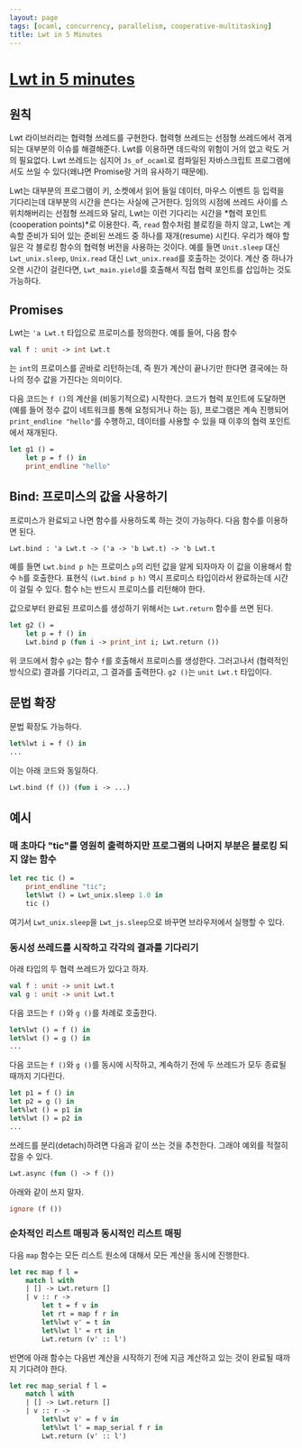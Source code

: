 ```yaml
---
layout: page
tags: [ocaml, concurrency, parallelism, cooperative-multitasking]
title: Lwt in 5 Minutes
---
```


# [Lwt in 5 minutes](https://ocsigen.org/tuto/latest/manual/lwt)


## 원칙
 Lwt 라이브러리는 협력형 쓰레드를 구현한다. 협력형 쓰레드는 선점형
 쓰레드에서 겪게 되는 대부분의 이슈를 해결해준다. Lwt를 이용하면
 데드락의 위험이 거의 없고 락도 거의 필요없다. Lwt 쓰레드는 심지어
 `Js_of_ocaml`로 컴파일된 자바스크립트 프로그램에서도 쓰일 수
 있다(왜냐면 Promise랑 거의 유사하기 때문에).

 Lwt는 대부분의 프로그램이 키, 소켓에서 읽어 들일 데이터, 마우스
 이벤트 등 입력을 기다리는데 대부분의 시간을 쓴다는 사실에
 근거한다. 임의의 시점에 쓰레드 사이를 스위치해버리는 선점형 쓰레드와
 달리, Lwt는 이런 기다리는 시간을 *협력 포인트(cooperation points)*로
 이용한다. 즉, `read` 함수처럼 블로킹을 하지 않고, Lwt는 계속할 준비가
 되어 있는 준비된 쓰레드 중 하나를 재개(resume) 시킨다. 우리가 해야 할
 일은 각 블로킹 함수의 협력형 버전을 사용하는 것이다. 예를 들면
 `Unit.sleep` 대신 `Lwt_unix.sleep`, `Unix.read` 대신
 `Lwt_unix.read`를 호출하는 것이다. 계산 중 하나가 오랜 시간이
 걸린다면, `Lwt_main.yield`를 호출해서 직접 협력 포인트를 삽입하는
 것도 가능하다.

## Promises

 Lwt는 `'a Lwt.t` 타입으로 프로미스를 정의한다. 예를 들어, 다음 함수

```ocaml
val f : unit -> int Lwt.t
```

 는 `int`의 프로미스를 곧바로 리턴하는데, 즉 뭔가 계산이 끝나기만
 한다면 결국에는 하나의 정수 값을 가진다는 의미이다.

 다음 코드는 `f ()`의 계산을 (비동기적으로) 시작한다. 코드가 협력
 포인트에 도달하면 (예를 들어 정수 값이 네트워크를 통해 요청되거나
 하는 등), 프로그램은 계속 진행되어 `print_endline "hello"`를
 수행하고, 데이터를 사용할 수 있을 때 이후의 협력 포인트에서 재개된다.

```ocaml
let g1 () =
    let p = f () in
    print_endline "hello"
```

## Bind: 프로미스의 값을 사용하기

 프로미스가 완료되고 나면 함수를 사용하도록 하는 것이 가능하다. 다음
 함수를 이용하면 된다.

```ocaml
Lwt.bind : 'a Lwt.t -> ('a -> 'b Lwt.t) -> 'b Lwt.t
```

 예를 들면 `Lwt.bind p h`는 프로미스 `p`의 리턴 값을 알게 되자마자 이
 값을 이용해서 함수 `h`를 호출한다. 표현식 `(Lwt.bind p h)` 역시
 프로미스 타입이라서 완료하는데 시간이 걸릴 수 있다. 함수 `h`는 반드시
 프로미스를 리턴해야 한다.

 값으로부터 완료된 프로미스를 생성하기 위해서는 `Lwt.return` 함수를
 쓰면 된다.

```ocaml
let g2 () =
    let p = f () in
    Lwt.bind p (fun i -> print_int i; Lwt.return ())
```

 위 코드에서 함수 `g2`는 함수 `f`를 호출해서 프로미스를
 생성한다. 그러고나서 (협력적인 방식으로) 결과를 기다리고, 그 결과를
 출력한다. `g2 ()`는 `unit Lwt.t` 타입이다.

## 문법 확장

 문법 확장도 가능하다.

```ocaml
let%lwt i = f () in
...
```

 이는 아래 코드와 동일하다.

```ocaml
Lwt.bind (f ()) (fun i -> ...)
```


## 예시
### 매 초마다 "tic"를 영원히 출력하지만 프로그램의 나머지 부분은 블로킹 되지 않는 함수

```ocaml
let rec tic () =
    print_endline "tic";
    let%lwt () = Lwt_unix.sleep 1.0 in
    tic ()
```

 여기서 `Lwt_unix.sleep`을 `Lwt_js.sleep`으로 바꾸면 브라우저에서
 실행할 수 있다.

### 동시성 쓰레드를 시작하고 각각의 결과를 기다리기

 아래 타입의 두 협력 쓰레드가 있다고 하자.

```ocaml
val f : unit -> unit Lwt.t
val g : unit -> unit Lwt.t
```

 다음 코드는 `f ()`와 `g ()`를 차례로 호출한다.

```ocaml
let%lwt () = f () in
let%lwt () = g () in
...
```

 다음 코드는 `f ()`와 `g ()`를 동시에 시작하고, 계속하기 전에 두
 쓰레드가 모두 종료될 때까지 기다린다.

```ocaml
let p1 = f () in
let p2 = g () in
let%lwt () = p1 in
let%lwt () = p2 in
...
```

 쓰레드를 분리(detach)하려면 다음과 같이 쓰는 것을 추천한다. 그래야
 예외를 적절히 잡을 수 있다.

```ocaml
Lwt.async (fun () -> f ())
```

 아래와 같이 쓰지 말자.

```ocaml
ignore (f ())
```

### 순차적인 리스트 매핑과 동시적인 리스트 매핑

 다음 `map` 함수는 모든 리스트 원소에 대해서 모든 계산을 동시에
 진행한다.

```ocaml
let rec map f l =
    match l with
    | [] -> Lwt.return []
    | v :: r ->
        let t = f v in
        let rt = map f r in
        let%lwt v' = t in
        let%lwt l' = rt in
        Lwt.return (v' :: l')
```

 반면에 아래 함수는 다음번 계산을 시작하기 전에 지금 계산하고 있는
 것이 완료될 때까지 기다려야 한다.

```ocaml
let rec map_serial f l =
    match l with
    | [] -> Lwt.return []
    | v :: r ->
        let%lwt v' = f v in
        let%lwt l' = map_serial f r in
        Lwt.return (v' :: l')
```
